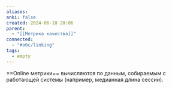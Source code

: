 ```yaml
---
aliases: 
anki: false
created: 2024-06-18 20:06
parent:
  - "[[Метрика качества]]"
connected:
  - "#обс/linking"
tags:
  - empty
---
```


==Online метрики== вычисляются по данным, собираемым с работающей системы (например, медианная длина сессии). 